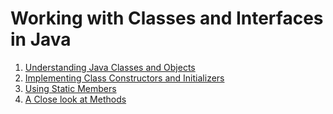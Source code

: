 # Working with Classes and Interfaces in Java

1. [Understanding Java Classes and Objects](./classes_and_objects.md)
2. [Implementing Class Constructors and Initializers](./constructors_initializers.md)
3. [Using Static Members](./static_members.md)
4. [A Close look at Methods](./methods.md)
